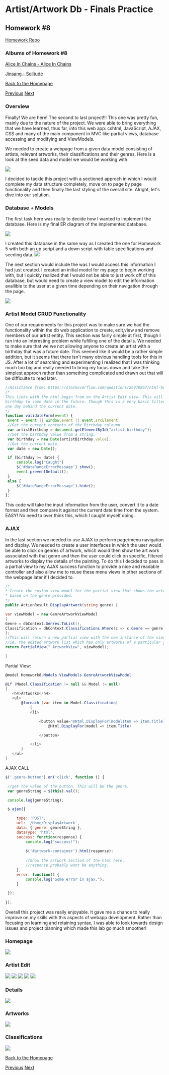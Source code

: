 # Artist/Artwork Db - Finals Practice

## Homework #8
[Homework Repo](https://github.com/sonicScape211/sonicScape211.github.io/tree/master/460hw/hw6)

### Albums of Homework #8
[Alice In Chains - Alice In Chains](https://www.youtube.com/watch?v=xFxfHwQrVWY&list=PLJhq8uea0BmYLbvaedD_C4qDuWZLZuQSK)

[Jinsang - Solitude](https://www.youtube.com/watch?v=GSdYPkgCvtE&t=73s)

[Back to the Homepage](../../)

  [Previous](../hw7)
  [Next](../hw8)

### Overview
   Finally! We are here! The second to last project!!! This one was pretty fun, mainly due to the nature of the project. We were able to bring everything that we have learned, thus far, into this web app: cshtml, JavaScript, AJAX, CSS and many of the main component in MVC like partial views, database accessing and modifying and ViewModels.

   We needed to create a webpage from a given data model consisting of artists, relevant artworks, their classifications and their genres. Here is a look at the seed data and model we would be working with:
    
![](ScreenShots/data-model.PNG)
    
   I decided to tackle this project with a sectioned approch in which I would complete my data structure completely, move on to page by page functionality and then finally the last styling of the overall site. Alright, let's dive into our solution.
   
### Database + Models
   The first task here was really to decide how I wanted to implement the database. Here is my final ER diagram of the implemented database.

![](/)

   I created this database in the same way as I created the one for Homework 5 with both an up script and a down script with table specifications and seeding data.
![](ScreenShots/db_UP.PNG)


   The next section would include the was I would access this information I had just created. I created an initial model for my page to begin working with, but I quickly realized that I would not be able to just work off of this database, but would need to create a view model to edit the information availible to the user at a given time depending on their navigation through the page.

![](ScreenShots/model-view.PNG)

### Artist Model CRUD Functionality

   One of our requirements for this project was to make sure we had the functionality within the db web application to create, edit,view and remove members of our artist entity. This section was fairly simple at first, though I ran into an interesting problem while fufilling one of the details. We needed to make sure that we we not allowing anyone to create an artist with a birthday that was a future date. This seemed like it would be a rather simple addition, but it seems that there isn't many obvious handling tools for this in JS. After a lot of searching and experimenting I realized that I was thinking much too big and really needed to bring my focus down and take the simplest approch rather than something complicated and drawn out that will be difficulte to read later.
   
   ```javascript
   //Assistance from: https://stackoverflow.com/questions/26970867/html-beginform-using-onsubmit-to-validate
/*
This links with the html.begin from on the Artist Edit view. This will prevent anyone from editing and artist's
birthday to some date in the future. Though this is a very basic filter as users can still enter dates which are
one day behind the current date.
*/
function validateForm(event) {
    event = event || window.event || event.srcElement;
    //Get the current contents of the Birthday coloumn.
    var artistBirthday = document.getElementById("artist-birthday");
    //Set the birthday value from a string.
    var birthday = new Date(artistBirthday.value);
    //Get the current date.
    var date = new Date();

    if (birthday >= date) {
        console.log("Caught")
        $('#dateRangeErrorMessage').show();
        event.preventDefault();
    }
    else {
        $('#dateRangeErrorMessage').hide();
    }
};
```
  This code will take the input information from the user, convert it to a date format and then compare it against the current date time from the system. EASY! No need to over think this, which I caught myself doing.
  
### AJAX
In the last section we needed to use AJAX to perform page/menu navigation and display. We needed to create a user interfaces in which the user would be able to click on genres of  artwork, which would then show the art work associated with that genre and then the user could click on specific, filtered artworks to display the details of the painting. To do this I decided to pass in a partial view to my AJAX success function to provide a nice and readable controller and also allow me to reuse these menu views in other sections of the webpage later if I decided to.
```csharp
/*
* Create the custom view model for the partial view that shows the artwork titles
* based on the genre provided.
*/
public ActionResult DisplayArtwork(string genre) {

var viewModel = new GenreArtworkViewModel
{
Genre = dbContext.Genres.ToList(),
Classification = dbContext.Classifications.Where(c => c.Genre == genre)
};
//This will return a new partial view with the new instance of the viewModel items.
//ie. the edited artwork list which has only artworks of a particular genre.
return PartialView("_ArtworkView", viewModel);

}
```
 Partial View:
 
 ```csharp
 @model Homework8.Models.ViewModels.GenreArtworkViewModel

@if (Model.Classification != null && Model != null)
{
    <h4>Artworks</h4>
    <ul>
        @foreach (var item in Model.Classification)
            {
            <li>

                <button value="@Html.DisplayFor(modelItem => item.Title)" class="artwork-button">
                    @Html.DisplayFor(model => item.Title)

                </button>

            </li>
        }
    </ul>
} 
   ```
   AJAX CALL
   ```javascript
$('.genre-button').on('click', function () {

    //get the value of the button. This will be the genre.
    var genreString = $(this).val();

    console.log(genreString);

    $.ajax({

        type: 'POST',
        url: '/Home/DisplayArtwork',
        data: { genre: genreString },
        dataType: 'html',
        success: function(response) {
            console.log("success!");
            
            $('#artwork-container').html(response);
            
            //Show the artwork section of the html here.
            //response probably wont be anything.
        },
        error: function() {
            console.log("Some error in ajax.");
        }

    });
    
});
```
 Overall this project was really enjoyable. It gave me a chance to really improve on my skills with this aspects of webapp development. Rather than focusing on learning and retaining syntax, I was able to look towards design issues and project planning which made this lab go much smoother!
 
 
### Homepage
![](ScreenShots/Homepage.PNG)

### Artist Edit
![](ScreenShots/EditPage.PNG)
![](ScreenShots/EditPage2.PNG)
![](ScreenShots/EditPage3.PNG)
![](ScreenShots/Delete.PNG)
![](ScreenShots/AfterDelete.PNG)

### Details
![](ScreenShots/Details.PNG)

### Artworks
![](ScreenShots/Artworks.PNG)

### Classifications
![](ScreenShots/Index.PNG)
 
  [Back to the Homepage](../../)

  [Previous](../hw7)
  [Next](../hw8)
 
